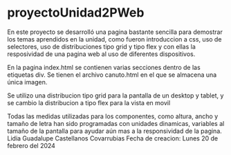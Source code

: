 # proyectoUnidad2PWeb

En este proyecto se desarrolló una pagina bastante sencilla para demostrar los temas aprendidos en la unidad, como fueron introduccion a css, uso de selectores, uso de distribuciones tipo grid y tipo flex y con ellas la resposividad de una pagina web al uso de diferentes dispositivos. 

En la pagina index.html se contienen varias secciones dentro de las etiquetas div. 
Se tienen el archivo canuto.html en el que se almacena una única imagen.

Se utilizo una distribucion tipo grid para la pantalla de un desktop y tablet, y se cambio la distribucion a tipo flex para la vista en movil

Todas las medidas utilizadas para los componentes, como altura, ancho y tamaño de letra han sido programadas con unidades dinamicas, variables al tamaño de la pantalla para ayudar aún mas a la responsividad de la pagina. 
Lidia Guadalupe Castellanos Covarrubias
Fecha de creacion: Lunes 20 de febrero del 2024
